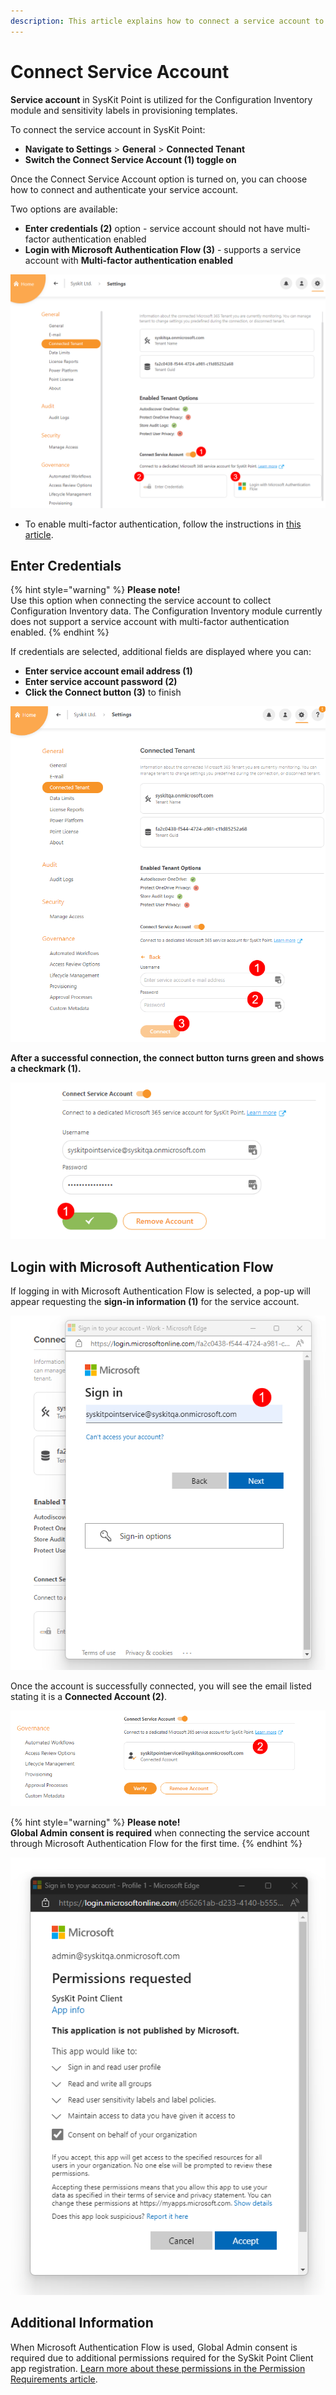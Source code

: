```yaml
---
description: This article explains how to connect a service account to SysKit Point. 
---
```


# Connect Service Account

**Service account** in SysKit Point is utilized for the Configuration Inventory module and sensitivity labels in provisioning templates.

To connect the service account in SysKit Point:
* **Navigate to Settings** > **General** > **Connected Tenant**
* **Switch the Connect Service Account (1) toggle on**

Once the Connect Service Account option is turned on, you can choose how to connect and authenticate your service account.

Two options are available:

* **Enter credentials (2)** option - service account should not have multi-factor authentication enabled
* **Login with Microsoft Authentication Flow (3)** - supports a service account with **Multi-factor authentication enabled** 

![Connect Service Account](../.gitbook/assets/connect-service-account_toggle.png)

  * To enable multi-factor authentication, follow the instructions in [this article](https://support.microsoft.com/en-us/office/set-up-your-microsoft-365-sign-in-for-multi-factor-authentication-ace1d096-61e5-449b-a875-58eb3d74de14).

## Enter Credentials

{% hint style="warning" %}
**Please note!**  
Use this option when connecting the service account to collect Configuration Inventory data. 
The Configuration Inventory module currently does not support a service account with multi-factor authentication enabled.
{% endhint %}

If credentials are selected, additional fields are displayed where you can:
* **Enter service account email address (1)**
* **Enter service account password (2)**
* **Click the Connect button (3)** to finish

![Service Account Credentials](../.gitbook/assets/connect-service-account_credentials.png)

**After a successful connection, the connect button turns green and shows a checkmark (1).**

![Service Account Credentials - Connected](../.gitbook/assets/connect-service-account_checkmark.png)

## Login with Microsoft Authentication Flow
If logging in with Microsoft Authentication Flow is selected, a pop-up will appear requesting the **sign-in information (1)** for the service account. 

![Service Account - Microsoft Authentication Flow](../.gitbook/assets/connect-service-account_MFA.png)

Once the account is successfully connected, you will see the email listed stating it is a **Connected Account (2)**.

![Microsoft Authentication Flow - Connected Account](../.gitbook/assets/connect-service-account_MFA-connected.png)

{% hint style="warning" %}
**Please note!**  
**Global Admin consent is required** when connecting the service account through Microsoft Authentication Flow for the first time. 
{% endhint %}

![Microsoft Authentication Flow - Global Admin Consent](../.gitbook/assets/connect-service-account_consent.png)

## Additional Information
When Microsoft Authentication Flow is used, Global Admin consent is required due to additional permissions required for the SySkit Point Client app registration. 
[Learn more about these permissions in the Permission Requirements article](../requirements/permission-requirements.md#syskit-point-client).